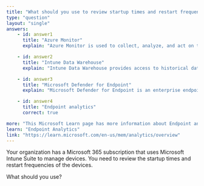 ```yaml
---
title: "What should you use to review startup times and restart frequencies of devices?"
type: "question"
layout: "single"
answers:
    - id: answer1
      title: "Azure Monitor"
      explain: "Azure Monitor is used to collect, analyze, and act on telemetry data from your cloud and on-premises environments, but it is not specifically designed for reviewing startup times and restart frequencies of devices."

    - id: answer2
      title: "Intune Data Warehouse"
      explain: "Intune Data Warehouse provides access to historical data about your Intune environment, but it is not specifically designed for reviewing startup times and restart frequencies of devices."

    - id: answer3
      title: "Microsoft Defender for Endpoint"
      explain: "Microsoft Defender for Endpoint is an enterprise endpoint security platform designed to help enterprises prevent, detect, investigate, and respond to advanced threats, but it is not specifically designed for reviewing startup times and restart frequencies of devices."

    - id: answer4
      title: "Endpoint analytics"
      correct: true

more: "This Microsoft Learn page has more information about Endpoint analytics."
learn: "Endpoint Analytics"
link: "https://learn.microsoft.com/en-us/mem/analytics/overview"
---
```

Your organization has a Microsoft 365 subscription that uses Microsoft Intune Suite to manage devices. You need to review the startup times and restart frequencies of the devices.

What should you use?